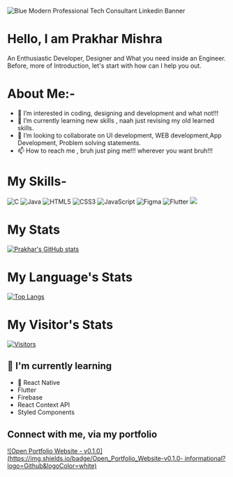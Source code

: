 ![Blue Modern Professional Tech Consultant Linkedin Banner](https://user-images.githubusercontent.com/64277081/161705919-996a58b0-833b-4586-bdba-3710c5f431c6.png)



# Hello, I am Prakhar Mishra<br />
An Enthusiastic Developer, Designer and What you need inside an Engineer.</br>
Before, more of Introduction, let's start with how can I help you out.</br>
                                             
# About Me:-<br />
- 👀 I’m interested in coding, designing and development and what not!!!
- 🌱 I’m currently learning new skills , naah just revising my old learned skills.
- 💞️ I’m looking to collaborate on UI development, WEB development,App Development, Problem solving statements.
- 📫 How to reach me , bruh just ping me!!! wherever you want bruh!!!


# My Skills-
![C](https://img.shields.io/badge/c-%2300599C.svg?style=for-the-badge&logo=c&logoColor=white)
![Java](https://img.shields.io/badge/java-%23ED8B00.svg?style=for-the-badge&logo=java&logoColor=white)
![HTML5](https://img.shields.io/badge/html5-%23E34F26.svg?style=for-the-badge&logo=html5&logoColor=white)
![CSS3](https://img.shields.io/badge/css3-%231572B6.svg?style=for-the-badge&logo=css3&logoColor=white)
![JavaScript](https://img.shields.io/badge/javascript-%23323330.svg?style=for-the-badge&logo=javascript&logoColor=%23F7DF1E)
![Figma](https://img.shields.io/badge/figma-%23F24E1E.svg?style=for-the-badge&logo=figma&logoColor=white)
![Flutter](https://img.shields.io/badge/Flutter-%2302569B.svg?style=for-the-badge&logo=Flutter&logoColor=white)
![](https://img.shields.io/badge/Code-React-informational?style=flat&logo=react&color=61DAFB)

# My Stats
[![Prakhar's GitHub stats](https://github-readme-stats.vercel.app/api?username=Prakhar-creator)](https://github.com/Prakhar-creator/github-readme-stats)

# My Language's Stats
[![Top Langs](https://github-readme-stats.vercel.app/api/top-langs/?username=Prakhar-creator)](https://github.com/Prakhar-creator/github-readme-stats)

# My Visitor's Stats
[![Visitors](https://visitor-badge.glitch.me/badge?page_id=Prakhar-creator)](https://github.com/Prakhar-creator)

## 🌱 I'm currently learning

- 📱 React Native
- Flutter
- Firebase
- React Context API
- Styled Components  


## Connect with me, via my portfolio<br /> 

[![Open Portfolio Website - v0.1.0](https://img.shields.io/badge/Open_Portfolio_Website-v0.1.0- informational?logo=Github&logoColor=white)](https://prakharmishraportfolio.netlify.app/)

